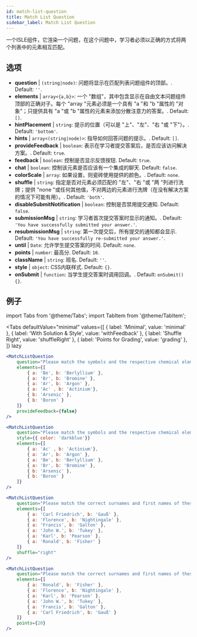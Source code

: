 ```yaml
---
id: match-list-question 
title: Match List Question
sidebar_label: Match List Question
---
```


一个ISLE组件，它渲染一个问题，在这个问题中，学习者必须以正确的方式将两个列表中的元素相互匹配。

## 选项

* __question__ | `(string|node)`: 问题将显示在匹配列表问题组件的顶部。. Default: `''`.
* __elements__ | `array<{a,b}>`: 一个 "数组"，其中包含显示在自由文本问题组件顶部的正确对子。每个 "array "元素必须是一个具有 "a "和 "b "属性的 "对象"；只提供具有 "a "或 "b "属性的元素来添加分散注意力的答案。. Default: `[]`.
* __hintPlacement__ | `string`: 提示的位置（可以是 "上"、"左"、"右 "或 "下"）。. Default: `'bottom'`.
* __hints__ | `array<(string|node)>`: 指导如何回答问题的提示。. Default: `[]`.
* __provideFeedback__ | `boolean`: 表示在学习者提交答案后，是否应该访问解决方案。. Default: `true`.
* __feedback__ | `boolean`: 控制是否显示反馈按钮. Default: `true`.
* __chat__ | `boolean`: 控制该元素是否应该有一个集成的聊天. Default: `false`.
* __colorScale__ | `array`: 如果设置，则瓷砖使用提供的颜色。. Default: `none`.
* __shuffle__ | `string`: 指定是否对元素必须匹配的 "左"、"右 "或 "两 "列进行洗牌；提供 "none "或任何其他值，不对两边的元素进行洗牌（在没有解决方案的情况下可能有用）。. Default: `'both'`.
* __disableSubmitNotification__ | `boolean`: 控制是否禁用提交通知. Default: `false`.
* __submissionMsg__ | `string`: 学习者首次提交答案时显示的通知。. Default: `'You have successfully submitted your answer.'`.
* __resubmissionMsg__ | `string`: 第一次提交后，所有提交的通知都会显示. Default: `'You have successfully re-submitted your answer.'`.
* __until__ | `Date`: 允许学生提交答案的时间. Default: `none`.
* __points__ | `number`: 最高分. Default: `10`.
* __className__ | `string`: 班名. Default: `''`.
* __style__ | `object`: CSS内联样式. Default: `{}`.
* __onSubmit__ | `function`: 当学生提交答案时调用回调。. Default: `onSubmit() {}`.


## 例子

import Tabs from '@theme/Tabs';
import TabItem from '@theme/TabItem';

<Tabs
    defaultValue="minimal"
    values={[
        { label: 'Minimal', value: 'minimal' },
        { label: 'With Solution & Style', value: 'withFeedback' },
        { label: 'Shuffle Right', value: 'shuffleRight' },
        { label: 'Points for Grading', value: 'grading' },
    ]}
    lazy
>

<TabItem value="minimal">

```jsx live
<MatchListQuestion
    question="Please match the symbols and the respective chemical element."
    elements={[
        { a: 'Be', b: 'Berlyllium' },
        { a: 'Br', b: 'Bromine' },
        { a: 'Ar', b: 'Argon' },
        { a: 'Ac' , b: 'Actinium'},
        { b: 'Arsenic' },
        { b: 'Boron' }
    ]}
    provideFeedback={false}
/>
```
</TabItem>


<TabItem value="withFeedback">

```jsx live
<MatchListQuestion
    question="Please match the symbols and the respective chemical element."
    style={{ color: 'darkblue'}}
    elements={[
        { a: 'Ac' , b: 'Actinium'},
        { a: 'Ar', b: 'Argon' },
        { a: 'Be', b: 'Berlyllium' },
        { a: 'Br', b: 'Bromine' },
        { b: 'Arsenic' },
        { b: 'Boron' }
    ]}
/>
```
</TabItem>

<TabItem value="shuffleRight">

```jsx live
<MatchListQuestion
    question="Please match the correct surnames and first names of these statisticians."
    elements={[
        { a: 'Carl Friedrich', b: 'Gauß' },
        { a: 'Florence', b: 'Nightingale' },
        { a: 'Francis', b: 'Galton' },
        { a: 'John W.', b: 'Tukey' },
        { a: 'Karl', b: 'Pearson' },
        { a: 'Ronald', b: 'Fisher' }
    ]}
    shuffle="right"
/>
```
</TabItem>

<TabItem value="grading">

```jsx live
<MatchListQuestion
    question="Please match the correct surnames and first names of these statisticians."
    elements={[
        { a: 'Ronald', b: 'Fisher' },
        { a: 'Florence', b: 'Nightingale' },
        { a: 'Karl', b: 'Pearson' },
        { a: 'John W.', b: 'Tukey' },
        { a: 'Francis', b: 'Galton' },
        { a: 'Carl Friedrich', b: 'Gauß' }
    ]}
    points={20}
/>
```
</TabItem>

</Tabs>
